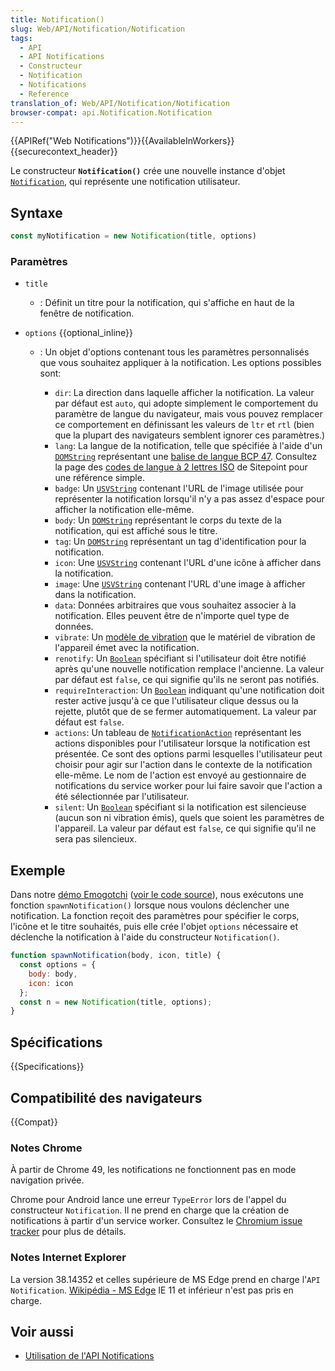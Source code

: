 ```yaml
---
title: Notification()
slug: Web/API/Notification/Notification
tags:
  - API
  - API Notifications
  - Constructeur
  - Notification
  - Notifications
  - Reference
translation_of: Web/API/Notification/Notification
browser-compat: api.Notification.Notification
---
```


{{APIRef("Web Notifications")}}{{AvailableInWorkers}}{{securecontext_header}}

Le constructeur **`Notification()`** crée une nouvelle instance d'objet [`Notification`](/fr/docs/Web/API/notification), qui représente une notification utilisateur.

## Syntaxe

```js
const myNotification = new Notification(title, options)
```

### Paramètres

- `title`
  - : Définit un titre pour la notification, qui s'affiche en haut de la fenêtre de notification.
- `options` {{optional_inline}}

  - : Un objet d'options contenant tous les paramètres personnalisés que vous souhaitez appliquer à la notification. Les options possibles sont:

    - `dir`: La direction dans laquelle afficher la notification. La valeur par défaut est `auto`, qui adopte simplement le comportement du paramètre de langue du navigateur, mais vous pouvez remplacer ce comportement en définissant les valeurs de `ltr` et `rtl` (bien que la plupart des navigateurs semblent ignorer ces paramètres.)
    - `lang`: La langue de la notification, telle que spécifiée à l'aide d'un [`DOMString`](/fr/docs/Web/API/DOMString) représentant une [balise de langue BCP 47](https://www.rfc-editor.org/rfc/bcp/bcp47.txt). Consultez la page des [codes de langue à 2 lettres ISO](https://www.sitepoint.com/web-foundations/iso-2-letter-language-codes/) de Sitepoint pour une référence simple.
    - `badge`: Un [`USVString`](/fr/docs/Web/API/USVString) contenant l'URL de l'image utilisée pour représenter la notification lorsqu'il n'y a pas assez d'espace pour afficher la notification elle-même.
    - `body`: Un [`DOMString`](/fr/docs/Web/API/DOMString) représentant le corps du texte de la notification, qui est affiché sous le titre.
    - `tag`: Un [`DOMString`](/fr/docs/Web/API/DOMString) représentant un tag d'identification pour la notification.
    - `icon`: Une [`USVString`](/fr/docs/Web/API/USVString) contenant l'URL d'une icône à afficher dans la notification.
    - `image`: Une [`USVString`](/fr/docs/Web/API/USVString) contenant l'URL d'une image à afficher dans la notification.
    - `data`: Données arbitraires que vous souhaitez associer à la notification. Elles peuvent être de n'importe quel type de données.
    - `vibrate`: Un [modèle de vibration](/fr/docs/Web/Guide/API/Vibration#Vibration_patterns) que le matériel de vibration de l'appareil émet avec la notification.
    - `renotify`: Un [`Boolean`](/fr/docs/Web/API/Boolean) spécifiant si l'utilisateur doit être notifié après qu'une nouvelle notification remplace l'ancienne. La valeur par défaut est `false`, ce qui signifie qu'ils ne seront pas notifiés.
    - `requireInteraction`: Un [`Boolean`](/fr/docs/Web/API/Boolean) indiquant qu'une notification doit rester active jusqu'à ce que l'utilisateur clique dessus ou la rejette, plutôt que de se fermer automatiquement. La valeur par défaut est `false`.
    - `actions`: Un tableau de [`NotificationAction`](/fr/docs/Web/API/NotificationAction) représentant les actions disponibles pour l'utilisateur lorsque la notification est présentée. Ce sont des options parmi lesquelles l'utilisateur peut choisir pour agir sur l'action dans le contexte de la notification elle-même. Le nom de l'action est envoyé au gestionnaire de notifications du service worker pour lui faire savoir que l'action a été sélectionnée par l'utilisateur.
    - `silent`: Un [`Boolean`](/fr/docs/Web/API/Boolean) spécifiant si la notification est silencieuse (aucun son ni vibration émis), quels que soient les paramètres de l'appareil. La valeur par défaut est `false`, ce qui signifie qu'il ne sera pas silencieux.

## Exemple

Dans notre [démo Emogotchi](https://chrisdavidmills.github.io/emogotchi/) ([voir le code source](https://github.com/mdn/emogotchi)), nous exécutons une fonction `spawnNotification()` lorsque nous voulons déclencher une notification. La fonction reçoit des paramètres pour spécifier le corps, l'icône et le titre souhaités, puis elle crée l'objet `options` nécessaire et déclenche la notification à l'aide du constructeur `Notification()`.

```js
function spawnNotification(body, icon, title) {
  const options = {
    body: body,
    icon: icon
  };
  const n = new Notification(title, options);
}
```

## Spécifications

{{Specifications}}

## Compatibilité des navigateurs

{{Compat}}

### Notes Chrome

À partir de Chrome 49, les notifications ne fonctionnent pas en mode navigation privée.

Chrome pour Android lance une erreur `TypeError` lors de l'appel du constructeur `Notification`. Il ne prend en charge que la création de notifications à partir d'un service worker. Consultez le [Chromium issue tracker](https://bugs.chromium.org/p/chromium/issues/detail?id=481856) pour plus de détails.

### Notes Internet Explorer

La version 38.14352 et celles supérieure de MS Edge prend en charge l'`API Notification`. [Wikipédia - MS Edge](https://en.wikipedia.org/wiki/Microsoft_Edge#Release_history)
IE 11 et inférieur n'est pas pris en charge.

## Voir aussi

- [Utilisation de l'API Notifications](/fr/docs/Web/API/Notifications_API/Using_the_Notifications_API)
